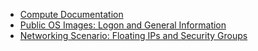 - [Compute Documentation](#{@sap_docu_url}docs/customer/compute/)
- [Public OS Images: Logon and General Information](#{@sap_docu_url}docs/customer/compute/os-image/#list-of-public-images)
- [Networking Scenario: Floating IPs and Security Groups](#{@sap_docu_url}docs/customer/networking/networks/security-groups/network-secgroup-design/)
